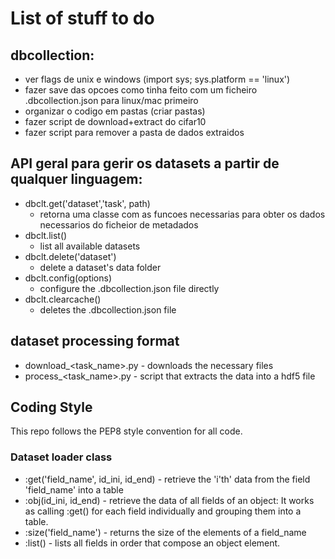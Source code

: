 # List of stuff to do

## dbcollection:
- ver flags de unix e windows (import sys; sys.platform == 'linux')
- fazer save das opcoes como tinha feito com um ficheiro .dbcollection.json para linux/mac primeiro
- organizar o codigo em pastas (criar pastas)
- fazer script de download+extract do cifar10
- fazer script para remover a pasta de dados extraidos


## API geral para gerir os datasets a partir de qualquer linguagem:

- dbclt.get('dataset','task', path)
	- retorna uma classe com as funcoes necessarias para obter os dados necessarios do ficheior de metadados
- dbclt.list()
	- list all available datasets
- dbclt.delete('dataset')
	- delete a dataset's data folder
- dbclt.config(options)
	- configure the .dbcollection.json file directly
- dbclt.clearcache()
	- deletes the .dbcollection.json file


## dataset processing format

- download_<task_name>.py - downloads the necessary files
- process_<task_name>.py - script that extracts the data into a hdf5 file


## Coding Style

This repo follows the PEP8 style convention for all code.

### Dataset loader class

- :get('field_name', id_ini, id_end) - retrieve the 'i'th' data from the field 'field_name' into a table
- :obj(id_ini, id_end) - retrieve the data of all fields of an object: It works as calling :get() for each field individually and grouping them into a table. 
- :size('field_name') - returns the size of the elements of a field_name 
- :list() - lists all fields in order that compose an object element. 
